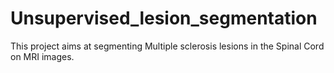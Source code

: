 # Unsupervised_lesion_segmentation
 

 This project aims at segmenting Multiple sclerosis lesions in the Spinal Cord on MRI images.  